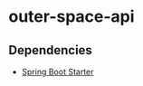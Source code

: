 # outer-space-api

## Dependencies
- [Spring Boot Starter](https://mvnrepository.com/artifact/org.springframework.boot/spring-boot-starter)
